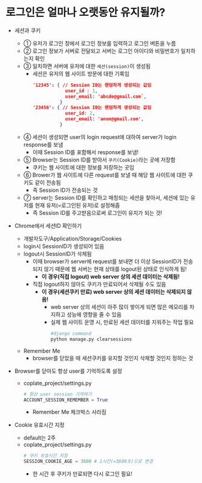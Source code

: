 # 로그인은 얼마나 오랫동안 유지될까?

- 세션과 쿠키
  - ① 유저가 로그인 창에서 로그인 정보를 입력하고 로그인 버튼을 누름
  - ② 로그인 정보가 서버로 전달되고 서버는 로그인 아이디와 비밀번호가 일치하는지 확인
  - ③ 일치하면 서버에 유저에 대한 `세션(session)`이 생성됨
    - 세션은 유저의 웹 사이트 방문에 대한 기록임
      ```json
      '12345': { // Session ID는 랜덤하게 생성되는 값임
                  user_id : 1,
                  user_email: 'abcde@gmail.com`,
                }
      '23456': { // Session ID는 랜덤하게 생성되는 값임
                  user_id: 2,
                  user_email: 'anon@gmail.com',
                }
      ```
  - ④ 세션이 생성되면 user의 login request에 대하여 server가 login response를 보냄
    - 이때 Session ID를 포함해서 response를 보냄!
  - ⑤ Browser는 Session ID를 받아서 `쿠키(Cookie)`라는 곳에 저장함
    - 쿠키는 웹 사이트에 대한 정보를 저장하는 곳임
  - ⑥ Brower가 웹 사이트에 다른 request를 보낼 때 해당 웹 사이트에 대한 쿠키도 같이 전송됨
    - 즉 Session ID가 전송되는 것
  - ⑦ server는 Session ID를 확인하고 매칭되는 세션을 찾아서, 세션에 있는 유저를 현재 유저(=로그인된 유저)로 설정해줌
    - 즉 Session ID를 주고받음으로써 로그인이 유지가 되는 것!

- Chrome에서 세션ID 확인하기
  - 개발자도구/Application/Storage/Cookies
  - login시 SessionID가 생성되어 있음
  - logout시 SessionID가 삭제됨
    - 이때 browser가 server에 request를 보내면 더 이상 SessionID가 전송되지 않기 때문에 웹 서버는 현재 상태를 logout된 상태로 인식하게 됨!
      - **이 경우(직접 logout) web server 상의 세션 데이터는 삭제됨!**
    - 직접 logout하지 않아도 쿠키가 만료되어서 삭제될 수도 있음
      - **이 경우(세션쿠키 만료) web server 상의 세션 데이터는 삭제되지 않음!**
        - web server 상의 세션이 아주 많이 쌓이게 되면 많은 메모리를 차지하고 성능에 영향을 줄 수 있음
        - 실제 웹 사이트 운영 시, 만료된 세션 데이터를 지워주는 작업 필요
          ```py
          #django command
          python manage.py clearsessions
          ```
  - Remember Me
    - browser를 닫았을 때 세션쿠키를 유지할 것인지 삭제할 것인지 정하는 것

- Browser를 닫아도 항상 user를 기억하도록 설정
  - coplate_project/settings.py
    ```py
    # 항상 user session 기억하기
    ACCOUNT_SESSION_REMEMBER = True
    ```
    - Remember Me 체크박스 사라짐

- Cookie 유효시간 지정
  - default는 2주
  - coplate_project/settings.py
    ```py
    # 쿠키 유효시간 지정
    SESSION_COOKIE_AGE = 3600 # 1시간(=3600초)으로 변경
    ```
    - 한 시간 후 쿠키가 만료되면 다시 로그인 필요!